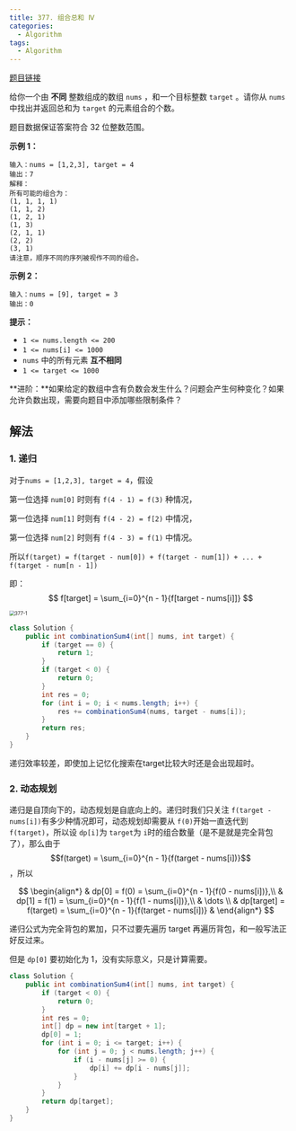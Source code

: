 ```yaml
---
title: 377. 组合总和 Ⅳ
categories:
  - Algorithm
tags:
  - Algorithm
---
```


[题目链接](https://leetcode.cn/problems/combination-sum-iv/description/)

给你一个由 **不同** 整数组成的数组 `nums` ，和一个目标整数 `target` 。请你从 `nums` 中找出并返回总和为 `target` 的元素组合的个数。

题目数据保证答案符合 32 位整数范围。

**示例 1：**

```
输入：nums = [1,2,3], target = 4
输出：7
解释：
所有可能的组合为：
(1, 1, 1, 1)
(1, 1, 2)
(1, 2, 1)
(1, 3)
(2, 1, 1)
(2, 2)
(3, 1)
请注意，顺序不同的序列被视作不同的组合。
```

**示例 2：**

```
输入：nums = [9], target = 3
输出：0
```

**提示：**

- `1 <= nums.length <= 200`
- `1 <= nums[i] <= 1000`
- `nums` 中的所有元素 **互不相同**
- `1 <= target <= 1000`

**进阶：**如果给定的数组中含有负数会发生什么？问题会产生何种变化？如果允许负数出现，需要向题目中添加哪些限制条件？

## 解法

### 1. 递归

对于`nums = [1,2,3], target = 4`，假设

第一位选择 `num[0]` 时则有 `f(4 - 1) = f(3)` 种情况，

第一位选择 `num[1]` 时则有 `f(4 - 2) = f[2)` 中情况，

第一位选择 `num[2]` 时则有 `f(4 - 3) = f(1)` 中情况。

所以`f(target) = f(target - num[0]) + f(target - num[1]) + ... + f(target - num[n - 1])`

即：
$$
f[target] = \sum_{i=0}^{n - 1}{f[target - nums[i]]}
$$

<img src="https://raw.githubusercontent.com/Traserve/traserve.github.io/master/_posts/algorithm/images/377-1.png" alt="377-1" style="zoom: 60%;" />

```java
class Solution {
    public int combinationSum4(int[] nums, int target) {
        if (target == 0) {
            return 1;
        }
        if (target < 0) {
            return 0;
        }
        int res = 0;
        for (int i = 0; i < nums.length; i++) {
            res += combinationSum4(nums, target - nums[i]);
        }
        return res;
    }
}
```

递归效率较差，即使加上记忆化搜索在target比较大时还是会出现超时。

### 2. 动态规划

递归是自顶向下的，动态规划是自底向上的。递归时我们只关注 `f(target - nums[i])`有多少种情况即可，动态规划却需要从 `f(0)`开始一直迭代到 `f(target)`，所以设 `dp[i]`为 `target`为 `i`时的组合数量（是不是就是完全背包了），那么由于 $$f(target) = \sum_{i=0}^{n - 1}{f(target - nums[i])}$$，所以

$$
\begin{align*}
& dp[0] = f(0) = \sum_{i=0}^{n - 1}{f(0 - nums[i])},\\
& dp[1] = f(1) = \sum_{i=0}^{n - 1}{f(1 - nums[i])},\\
& \dots \\
& dp[target] = f(target) = \sum_{i=0}^{n - 1}{f(target - nums[i])}
& \end{align*}
$$

递归公式为完全背包的累加，只不过要先遍历 target 再遍历背包，和一般写法正好反过来。

但是 `dp[0]` 要初始化为 1，没有实际意义，只是计算需要。

```java
class Solution {
    public int combinationSum4(int[] nums, int target) {
        if (target < 0) {
            return 0;
        }
        int res = 0;
        int[] dp = new int[target + 1];
        dp[0] = 1;
        for (int i = 0; i <= target; i++) {
            for (int j = 0; j < nums.length; j++) {
                if (i - nums[j] >= 0) {
                    dp[i] += dp[i - nums[j]];
                }
            }
        }
        return dp[target];
    }
}
```
